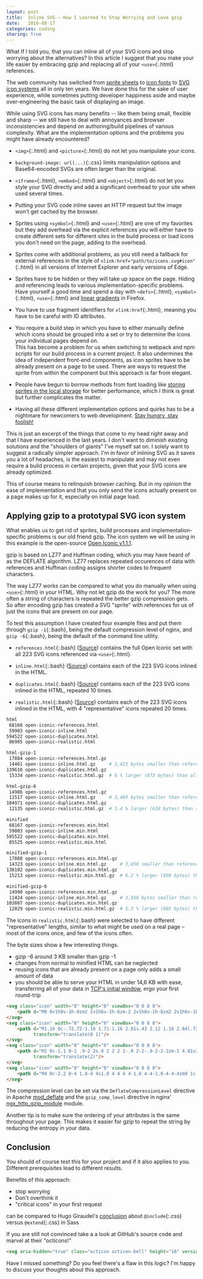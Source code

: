 ```yaml
---
layout: post
title:  Inline SVG – How I Learned to Stop Worrying and Love gzip
date:   2016-08-17
categories: coding
sharing: true
---
```


What If I told you, that you can inline all of your SVG icons and stop worrying about the alternatives? In this article I suggest that you make your life easier by embracing gzip and replacing all of your `<use>`{:.html} references.

The web community has switched from [sprite sheets](http://alistapart.com/article/sprites) to [icon fonts](https://24ways.org/2011/displaying-icons-with-fonts-and-data-attributes) to [SVG icon systems](https://24ways.org/2014/an-overview-of-svg-sprite-creation-techniques/) all in only ten years. We have done this for the sake of user experience, while sometimes putting developer happiness aside and maybe over-engineering the basic task of displaying an image.

While using SVG icons has many benefits -- like them being small, flexible and sharp -- we still have to deal with annoyances and browser inconsistencies and depend on authoring/build pipelines of various complexity. What are the implementation options and the problems you might have already encountered?

<!--
## Implementation options and their shortcomings
> There's always a catch.
-->

* `<img>`{:.html} and `<picture>`{:.html} do not let you manipulate your icons.

* `background-image: url(...)`{:.css} limits manipulation options and Base64-encoded SVGs are often larger than the original.

* `<iframe>`{:.html}, `<embed>`{:.html} and `<object>`{:.html} do not let you style your SVG directly and add a significant overhead to your site when used several times.

* Putting your SVG code inline saves an HTTP request but the image won't get cached by the browser.

* Sprites using `<symbol>`{:.html} and `<use>`{:.html} are one of my favorites but they add overhead via the explicit references you will either have to create different sets for different sites in the build process or load icons you don't need on the page, adding to the overhead.

* Sprites come with additional problems, as you still need a fallback for external references in the style of `xlink:href="path/to/icons.svg#icon"`{:.html} in all versions of Internet Explorer and early versions of Edge.

* Sprites have to be hidden or they will take up space on the page. Hiding and referencing leads to various implementation-specific problems. Have yourself a good time and spend a day with `<defs>`{:.html}, `<symbol>`{:.html}, `<use>`{:.html} and [linear gradients](https://bugzilla.mozilla.org/show_bug.cgi?id=353575) in Firefox.

* You have to use fragment identifiers for `xlink:href`{:.html}, meaning you have to be careful with ID attributes.
 
* You require a build step in which you have to either manually define which icons should be grouped into a set or try to determine the icons your individual pages depend on.<br>
This has become a problem for us when switching to webpack and npm scripts for our build process in a current project. It also undermines the idea of independent front-end components, as icon sprites have to be already present on a page to be used. There are ways to request the sprite from within the component but this approach is far from elegant.

* People have begun to borrow methods from font loading like [storing sprites in the local storage](http://osvaldas.info/caching-svg-sprite-in-localstorage) for better performance, which I think is great but further complicates the matter.

* Having all these different implementation options and quirks has to be a nightmare for newcomers to web development. [Stay hungry, stay foolish!](https://www.youtube.com/watch?v=UF8uR6Z6KLc)

This is just an excerpt of the things that come to my head right away and that I have experienced in the last years. I don't want to diminish existing solutions and the "shoulders of giants" I've myself sat on. I solely want to suggest a radically simpler approach. I'm in favor of inlining SVG as it saves you a lot of headaches, is the easiest to manipulate and may not even require a build process in certain projects, given that your SVG icons are already optimized.

This of course means to relinquish browser caching. But in my opinion the ease of implementation and that you only send the icons actually present on a page makes up for it, especially on initial page load.



## Applying gzip to a prototypal SVG icon system

What enables us to get rid of sprites, build processes and implementation-specific problems is our old friend gzip. The icon system we will be using in this example is the open-source [Open Iconic v1.1.1](http://useiconic.com/open).

gzip is based on LZ77 and Huffman coding, which you may have heard of as the DEFLATE algorithm. LZ77 replaces repeated occurences of data with references and Huffman coding assigns shorter codes to frequent characters. 

The way LZ77 works can be compared to what you do manually when using `<use>`{:.html} in your HTML. Why not let gzip do the work for you? The more often a string of characters is repeated the better gzip compression gets. So after encoding gzip has created a SVG "sprite" with references for us of just the icons that are present on our page.

To test this assumption I have created four example files and put them through `gzip -1`{:.bash}, being the default compression level of nginx, and `gzip -6`{:.bash}, being the default of the command line utility.

* `references.html`{:.bash} ([Source](https://github.com/Lorti/open-icon-gzip-examples/blob/master/html/open-iconic-references.html)) contains the full Open Iconic set with all 223 SVG icons referenced via `<use>`{:.html}.

* `inline.html`{:.bash} ([Source](https://github.com/Lorti/open-icon-gzip-examples/blob/master/html/open-iconic-inline.html)) contains each of the 223 SVG icons inlined in the HTML.

* `duplicates.html`{:.bash} ([Source](https://github.com/Lorti/open-icon-gzip-examples/blob/master/html/open-iconic-duplicates.html)) contains each of the 223 SVG icons inlined in the HTML, repeated 10 times.

* `realistic.html`{:.bash} ([Source](https://github.com/Lorti/open-icon-gzip-examples/blob/master/html/open-iconic-some-duplicates.html)) contains each of the 223 SVG icons inlined in the HTML, with 4 "representative" icons repeated 20 times.

~~~ bash
html
 68168 open-iconic-references.html
 59903 open-iconic-inline.html
594522 open-iconic-duplicates.html
 86985 open-iconic-realistic.html

html-gzip-1
 17884 open-iconic-references.html.gz
 14461 open-iconic-inline.html.gz     # 3,423 bytes smaller than referenced icons
139610 open-iconic-duplicates.html.gz
 15334 open-iconic-realistic.html.gz  # 6 % larger (873 bytes) than all inlined icons

html-gzip-6
 14986 open-iconic-references.html.gz
 11517 open-iconic-inline.html.gz     # 3,469 bytes smaller than referenced icons
104971 open-iconic-duplicates.html.gz
 12135 open-iconic-realistic.html.gz  # 5.4 % larger (618 bytes) than all inlined icons

minified
 68167 open-iconic-references.min.html
 59003 open-iconic-inline.min.html
585522 open-iconic-duplicates.min.html
 85525 open-iconic-realistic.min.html

minified-gzip-1
 17888 open-iconic-references.min.html.gz
 14323 open-iconic-inline.min.html.gz     # 3,656 smaller than referenced icons
138102 open-iconic-duplicates.min.html.gz
 15213 open-iconic-realistic.min.html.gz  # 6.2 % larger (890 bytes) than all inlined icons

minified-gzip-6
 14990 open-iconic-references.min.html.gz
 11424 open-iconic-inline.min.html.gz     # 3,566 bytes smaller than referenced icons
103887 open-iconic-duplicates.min.html.gz
 12029 open-iconic-realistic.min.html.gz  # 5.3 % larger (605 bytes) than all inlined icons
~~~

The icons in `realistic.html`{:.bash} were selected to have different "representative" lengths, similar to what might be used on a real page – most of the icons once, and few of the icons often.

The byte sizes show a few interesting things.

* gzip -6 around 3 KB smaller than gzip -1
* changes from normal to minified HTML can be neglected
* reusing icons that are already present on a page only adds a small amount of data
* you should be able to serve your HTML in under 14,6 KB with ease, transferring all of your data in [TCP's initial window](https://tools.ietf.org/html/rfc6928), ergo your first round-trip

~~~ html
<svg class="icon" width="8" height="8" viewBox="0 0 8 8">
    <path d="M0 0v1h8v-1h-8zm2 2v1h6v-1h-6zm-2 2v1h8v-1h-8zm2 2v1h6v-1h-6z"/>
</svg>
<svg class="icon" width="8" height="8" viewBox="0 0 8 8">
    <path d="M1.16 0c-.72.72-1.16 1.71-1.16 2.81s.43 2.12 1.16 2.84l.72-.72c-.54-.54-.88-1.29-.88-2.13 0-.83.33-1.55.88-2.09l-.72-.72zm5.69 0l-.72.72c.54.54.88 1.26.88 2.09 0 .83-.33 1.58-.88 2.13l.72.72c.72-.72 1.16-1.74 1.16-2.84 0-1.1-.43-2.09-1.16-2.81zm-4.25 1.41c-.36.36-.59.86-.59 1.41 0 .55.23 1.08.59 1.44l.69-.72c-.18-.18-.28-.44-.28-.72 0-.28.1-.5.28-.69l-.69-.72zm2.81 0l-.69.72c.18.18.28.41.28.69 0 .28-.1.54-.28.72l.69.72c.36-.36.59-.89.59-1.44 0-.55-.23-1.05-.59-1.41z"
          transform="translate(0 1)"/>
</svg>
<svg class="icon" width="8" height="8" viewBox="0 0 8 8">
    <path d="M2 0c-1.1 0-2 .9-2 2s.9 2 2 2 2-.9 2-2-.9-2-2-2zm-1 4.81v3.19l1-1 1 1v-3.19c-.31.11-.65.19-1 .19s-.69-.08-1-.19z"
          transform="translate(2)"/>
</svg>
<svg class="icon" width="8" height="8" viewBox="0 0 8 8">
    <path d="M4 0c-2.2 0-4 1.8-4 4s1.8 4 4 4 4-1.8 4-4-1.8-4-4-4zm0 1c.66 0 1.26.21 1.75.56l-4.19 4.19c-.35-.49-.56-1.09-.56-1.75 0-1.66 1.34-3 3-3zm2.44 1.25c.35.49.56 1.09.56 1.75 0 1.66-1.34 3-3 3-.66 0-1.26-.21-1.75-.56l4.19-4.19z"/>
</svg>
~~~

The compression level can be set via the `DeflateCompressionLevel` directive in Apache [mod_deflate](http://httpd.apache.org/docs/current/mod/mod_deflate.html) and the `gzip_comp_level` directive in nginx' [ngx_http_gzip_module](http://nginx.org/en/docs/http/ngx_http_gzip_module.html) module.

Another tip is to make sure the ordering of your attributes is the same throughout your page. This makes it easier for gzip to repeat the string by reducing the entropy in your data.



## Conclusion

You should of course test this for your project and if it also applies to you. Different prerequisites lead to different results.

Benefits of this approach:

* stop worrying
* Don't overthink it
* "critical icons" in your first request

can be compared to Hugo Giraudel's [conclusion](https://www.sitepoint.com/avoid-sass-extend/) about `@include`{:.css} versus `@extend`{:.css} in Sass


If you are still not convinced take a a look at GitHub's source code and marvel at their "octicons!"

~~~ html
<svg aria-hidden="true" class="octicon octicon-bell" height="16" version="1.1" viewBox="0 0 14 16" width="14"><path d="M14 12v1H0v-1l.73-.58c.77-.77.81-2.55 1.19-4.42C2.69 3.23 6 2 6 2c0-.55.45-1 1-1s1 .45 1 1c0 0 3.39 1.23 4.16 5 .38 1.88.42 3.66 1.19 4.42l.66.58H14zm-7 4c1.11 0 2-.89 2-2H5c0 1.11.89 2 2 2z"></path></svg>
~~~

Have I missed something? Do you feel there's a flaw in this logic? I'm happy to discuss your thoughts about this approach. 
